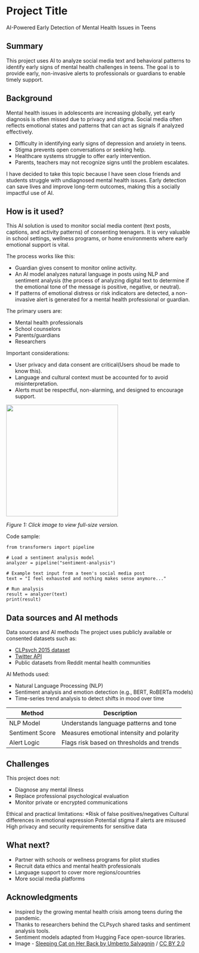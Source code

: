 <!-- This is the markdown template for the final project of the Building AI course, 
created by Reaktor Innovations and University of Helsinki. -->

# Project Title

AI-Powered Early Detection of Mental Health Issues in Teens

## Summary

This project uses AI to analyze social media text and behavioral patterns to identify 
early signs of mental health challenges in teens. The goal is to provide early, 
non-invasive alerts to professionals or guardians to enable timely support.


## Background

Mental health issues in adolescents are increasing globally, 
yet early diagnosis is often missed due to privacy and stigma.
Social media often reflects emotional states and patterns that can act as signals if analyzed effectively.
* Difficulty in identifying early signs of depression and anxiety in teens.
* Stigma prevents open conversations or seeking help.
* Healthcare systems struggle to offer early intervention.
* Parents, teachers may not recognize signs until the problem escalates.

I have decided to take this topic because I have seen close friends and students struggle with undiagnosed mental health issues. 
Early detection can save lives and improve long-term outcomes, making this a socially impactful use of AI.


## How is it used?

This AI solution is used to monitor social media content (text posts, captions, and activity patterns) of consenting teenagers. 
It is very valuable in school settings, wellness programs, or home environments where early emotional support is vital.

The process works like this:
* Guardian gives consent to monitor online activity.
* An AI model analyzes natural language in posts using NLP and sentiment analysis (the process of analyzing digital text to determine if the emotional tone of the message is positive, negative, or neutral).
* If patterns of emotional distress or risk indicators are detected, a non-invasive alert is generated for a mental health professional or guardian.

The primary users are:
* Mental health professionals
* School counselors
* Parents/guardians
* Researchers

Important considerations:
* User privacy and data consent are critical(Users shoud be made to know this).
* Language and cultural context must be accounted for to avoid misinterpretation.
* Alerts must be respectful, non-alarming, and designed to encourage support.

<a href="https://upload.wikimedia.org/wikipedia/commons/5/5e/Sleeping_cat_on_her_back.jpg" target="_blank">
  <img src="https://upload.wikimedia.org/wikipedia/commons/5/5e/Sleeping_cat_on_her_back.jpg" width="300">
</a>
<p><em>Figure 1: Click image to view full-size version.</em></p>


Code sample:
```
from transformers import pipeline

# Load a sentiment analysis model
analyzer = pipeline("sentiment-analysis")

# Example text input from a teen's social media post
text = "I feel exhausted and nothing makes sense anymore..."

# Run analysis
result = analyzer(text)
print(result)
```


## Data sources and AI methods
Data sources and AI methods
The project uses publicly available or consented datasets such as:
* [CLPsych 2015 dataset](https://aclanthology.org/W15-1204/)
* [Twitter API](https://docs.x.com/home)
* Public datasets from Reddit mental health communities

AI Methods used:
* Natural Language Processing (NLP)
* Sentiment analysis and emotion detection (e.g., BERT, RoBERTa models)
* Time-series trend analysis to detect shifts in mood over time

| Method            | Description                                 |
| ------------------| ---------------------------------------     |
| NLP Model         | Understands language patterns and tone      |
| Sentiment Score   | Measures emotional intensity and polarity   |
| Alert Logic       | Flags risk based on thresholds and trends   |


## Challenges
This project does not:
* Diagnose any mental illness
* Replace professional psychological evaluation
* Monitor private or encrypted communications

Ethical and practical limitations:
*Risk of false positives/negatives
Cultural differences in emotional expression
Potential stigma if alerts are misused
High privacy and security requirements for sensitive data

## What next?
* Partner with schools or wellness programs for pilot studies
* Recruit data ethics and mental health professionals
* Language support to cover more regions/countries
* More social media platforms


## Acknowledgments
* Inspired by the growing mental health crisis among teens during the pandemic.
* Thanks to researchers behind the CLPsych shared tasks and sentiment analysis tools.
* Sentiment models adapted from Hugging Face open-source libraries.
* Image - [Sleeping Cat on Her Back by Umberto Salvagnin](https://commons.wikimedia.org/wiki/File:Sleeping_cat_on_her_back.jpg#filelinks) / [CC BY 2.0](https://creativecommons.org/licenses/by/2.0)
